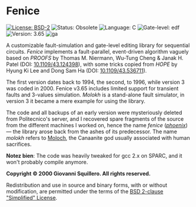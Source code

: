 Fenice
======

[![License: BSD-2](https://img.shields.io/badge/license-bsd-green.svg)](/LICENSE.md)
![Status: Obsolete](https://img.shields.io/badge/status-obsolete-red.svg)
![Language: C](https://img.shields.io/badge/language-C-blue.svg)
![Gate-level: edf](https://img.shields.io/badge/gate--level-edf-8877cc.svg)
![Version: 3.65](https://img.shields.io/badge/version-3.65-lightgrey.svg)
![ga](https://www.google-analytics.com/collect?v=1&t=pageview&tid=UA-28094298-5&uid=007&dp=https%3A%2F%2Fgithub.com%2Fsquillero%2Ffenice)

A customizable fault-simulation and gate-level editing library for sequential circuits. *Fenice* implements a fault-parallel, event-driven algorithm vaguely based on *PROOFS* by Thomas M. Niermann, Wu-Tung Cheng & Janak H. Patel (DOI: [10.1109/43.124398](http://dx.doi.org/10.1109/43.124398)), with some tricks copied from *HOPE* by Hyung Ki Lee and Dong Sam Ha (DOI: [10.1109/43.536711](http://dx.doi.org/10.1109/43.536711)). 

The first version dates back to 1994, the second, to 1996, while version 3 was coded in 2000. Fenice v3.65 includes limited support for transient faults and 3-values simulation. *Molokh* is a stand-alone fault simulator, in version 3 it became a mere example for using the library.

The code and all backups of an early version were mysteriously deleted from Politecnico's server, and I recovered spare fragments of the source from the different machines I worked on, hence the name *fenice* ([*phoenix*](https://en.wikipedia.org/wiki/Phoenix_(mythology))) — the library arose back from the ashes of its predecessor. The name *molokh* refers to [Moloch](https://en.wikipedia.org/wiki/Moloch), the Canaanite god usually associated with human sacrifices.

**Notez bien**: The code was heavily tweaked for gcc 2.x on SPARC, and it won't probably compile anymore.

**Copyright © 2000 Giovanni Squillero. All rights reserved.**

Redistribution and use in source and binary forms, with or without modification, are permitted under the terms of the [BSD 2-clause "Simplified" License](/LICENSE.md).
